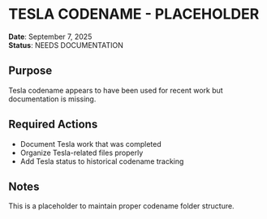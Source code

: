 # TESLA CODENAME - PLACEHOLDER

**Date**: September 7, 2025  
**Status**: NEEDS DOCUMENTATION  

## Purpose
Tesla codename appears to have been used for recent work but documentation is missing.

## Required Actions
- Document Tesla work that was completed
- Organize Tesla-related files properly
- Add Tesla status to historical codename tracking

## Notes
This is a placeholder to maintain proper codename folder structure.